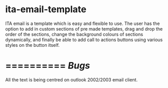 # ita-email-template
ITA email is a template which is easy and flexible to use. The user has the option to add in custom sections of pre made 
templates, drag and drop the order of the sections, change the background colours of sections dynamically, and finally be able to add call to actions buttons using 
various styles on the button itself.

==========
***Bugs***
==========

All the text is being centred on outlook 2002/2003 email client.
